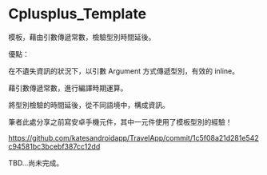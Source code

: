 # Cplusplus_Template
模板，藉由引數傳遞常數，檢驗型別時間延後。

優點：

在不遺失資訊的狀況下，以引數 Argument 方式傳遞型別，有效的 inline。

藉引數傳遞常數，進行編譯時期運算。

將型別檢驗的時間延後，從不同語境中，構成資訊。


筆者此處分享之前寫安卓手機元件，其中一元件使用了<T>模板型別的經驗！

https://github.com/katesandroidapp/TravelApp/commit/1c5f08a21d281e542c94581bc3bcebf387cc12dd

TBD...尚未完成。
